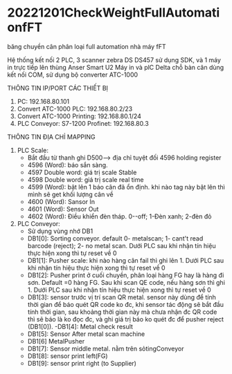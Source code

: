 # 20221201CheckWeightFullAutomationfFT
băng chuyền cân phân loại full automation nhà máy fFT

Hệ thống kết nối 2 PLC, 3 scanner zebra DS DS457 sử dụng SDK, và 1 máy in trực tiếp lên thùng Anser Smart U2
Máy in và plC Delta chỗ bàn cân dùng kết nối COM, sử dụng bộ converter ATC-1000

THÔNG TIN IP/PORT CÁC THIẾT BỊ
1. PC: 192.168.80.101 
2. Convert ATC-1000 PLC: 192.168.80.2/23
3. Convert ATC-1000 Printing: 192.168.80.1/24
4. PLC Conveyor: S7-1200 Profinet: 192.168.80.3

THÔNG TIN ĐỊA CHỈ MAPPING
1. PLC Scale:
    - Bắt đầu từ thanh ghi D500--> địa chỉ tuyệt đối 4596 holding register
    - 4596 (Word): báo sắn sàng.
    - 4597 Double word: giá trị scale Stable
    - 4598 Double word: giá trị scale real time
    - 4599 (Word): bật lên 1 báo cân đã ổn định. khi nào tag này bật lên thì mình sẽ get khối lượng cân về
    - 4600 (Word): Sansor In
    - 4601 (Word): Sensor Out
    - 4602 (Word): Điều khiển đèn tháp. 0--off; 1-Đèn xanh; 2-đèn đỏ
2. PLC Conveyor:
    - Sử dụng vùng nhớ DB1
    - DB1[0]: Sorting conveyor. default 0- metalscan; 1- cant't read barcode (reject); 2- no metal scan. Dưới PLC sau khi nhận tín hiệu thực hiện xong thì tự reset về 0
    - DB1[1]: Pusher scale: khi nào hàng cân fail thì ghi lên 1. Dưới PLC sau khi nhận tín hiệu thực hiện xong thì tự reset về 0
    - DB1[2]: Pusher print ở cuối chuyền, phân loại hàng FG hay là hàng đi sơn. Default =0 hàng FG. Sau khi scan QE code, nếu hàng sơn thì ghi 1. Dưới PLC sau khi nhận tín hiệu thực hiện xong thì tự reset về 0
    - DB1[3]: sensor trước vị trí scan QR metal. sensor này dùng để tính thời gian để báo quét QR code ko đc, khi sensor tác động sẽ bắt đầu tính thời gian, sau khoảng thời gian này mà chưa nhận đc QR code thì sẽ báo là ko đọc đc, và ghi giá trị báo ko quét đc để pusher reject (DB1[0]).
    -DB1[4]: Metal check result
    - DB1[5]: Sensor After metal scan machine
    - DB1[6] MetalPusher
    - DB1[7]: Sensor middle metal. nằm trên sỏtingConveyor
    - DB1[8]: sensor print left(FG)
    - DB1[9]: sensor print right (to Supplier)